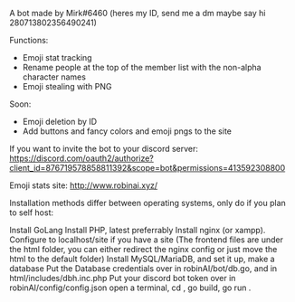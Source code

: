 A bot made by Mirk#6460 (heres my ID, send me a dm maybe say hi 280713802356490241)

Functions:
- Emoji stat tracking
- Rename people at the top of the member list with the non-alpha character names
- Emoji stealing with PNG

Soon:
- Emoji deletion by ID
- Add buttons and fancy colors and emoji pngs to the site

If you want to invite the bot to your discord server:
https://discord.com/oauth2/authorize?client_id=876719578858811392&scope=bot&permissions=413592308800

Emoji stats site: http://www.robinai.xyz/

Installation methods differ between operating systems, only do if you plan to self host:

Install GoLang
Install PHP, latest preferrably
Install nginx (or xampp). Configure to localhost/site if you have a site
(The frontend files are under the html folder, you can either redirect the nginx config or just move the html to the default folder)
Install MySQL/MariaDB, and set it up, make a database 
Put the Database credentials over in robinAI/bot/db.go, and in html/includes/dbh.inc.php
Put your discord bot token over in robinAI/config/config.json
open a terminal, cd <path-to-robinai>, go build, go run .